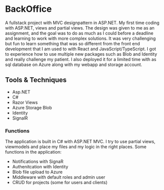 # BackOffice
A fullstack project with MVC designpattern in ASP.NET. My first time coding with ASP.NET, views and partial views. The design was given to me as an assignment, and the goal was to do as much as I could before a deadline and learning to work with more complex solutions. It was very challenging but fun to learn something that was so different from the front end development that I am used to with React and JavaScript/TypeScript. I got to experience how to use multiple new packages such as Blob and Identity and really challenge my patient. I also deployed it for a limited time with as sql database on Azure along with my webapp and storage account. 

## Tools & Techniques
- Asp.NET
- C#
- Razor Views
- Azure Storage Blob
- Identity
- SignalR

### Functions
The application is built in C# with ASP.NET MVC. I try to use partial views, viewmodels and place my files and my logic in the right places. Some functions in the application:
- Notifications with SignaR
- Authenitcation with Identity
- Blob file upload to Azure
- Middleware with default roles and admin user
- CRUD for projects (some for users and clients)

